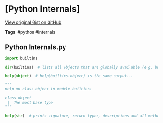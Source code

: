 # [Python Internals] 

[View original Gist on GitHub](https://gist.github.com/Integralist/1d119f758edb2d8fa3e074fdc209b742)

**Tags:** #python #internals

## Python Internals.py

```python
import builtins

dir(builtins)  # lists all objects that are globally available (e.g. builtins.object is available as 'object', no need to import `builtins` explicitly)

help(object)  # help(builtins.object) is the same output...

"""
Help on class object in module builtins:

class object
 |  The most base type
"""

help(str)  # prints signature, return types, descriptions and all methods.
```

